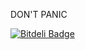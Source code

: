 DON'T PANIC


[![Bitdeli Badge](https://d2weczhvl823v0.cloudfront.net/goagent/goagent/trend.png)](https://bitdeli.com/free "Bitdeli Badge")
